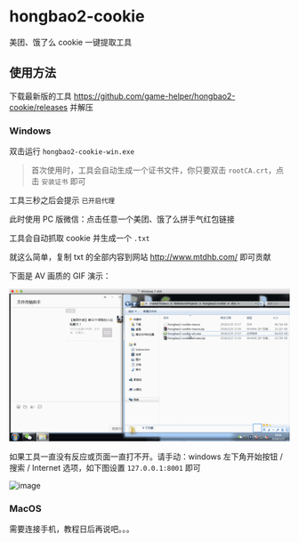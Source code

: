 # hongbao2-cookie

美团、饿了么 cookie 一键提取工具

## 使用方法

下载最新版的工具 https://github.com/game-helper/hongbao2-cookie/releases 并解压

### Windows

双击运行 `hongbao2-cookie-win.exe`

> 首次使用时，工具会自动生成一个证书文件，你只要双击 `rootCA.crt`，点击 `安装证书` 即可

工具三秒之后会提示 `已开启代理`

此时使用 PC 版微信：点击任意一个美团、饿了么拼手气红包链接

工具会自动抓取 cookie 并生成一个 `.txt`

就这么简单，复制 txt 的全部内容到网站 http://www.mtdhb.com/ 即可贡献

下面是 AV 画质的 GIF 演示：

![demo.gif](demo.gif)

如果工具一直没有反应或页面一直打不开。请手动：windows 左下角开始按钮 / 搜索 / Internet 选项，如下图设置 `127.0.0.1:8001` 即可

![image](https://user-images.githubusercontent.com/8413791/37874091-351496e2-305a-11e8-85bd-8c5827c5139b.png)

### MacOS

需要连接手机，教程日后再说吧。。。
